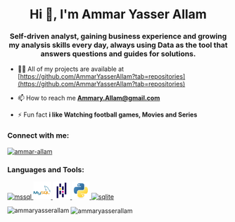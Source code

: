 <h1 align="center">Hi 👋, I'm Ammar Yasser Allam</h1>
<h3 align="center">Self-driven analyst, gaining business experience and growing my analysis skills every day, always using Data as the tool that answers questions and guides for solutions.</h3>

- 👨‍💻 All of my projects are available at [https://github.com/AmmarYasserAllam?tab=repositories](https://github.com/AmmarYasserAllam?tab=repositories)

- 📫 How to reach me **Ammary.Allam@gmail.com**

- ⚡ Fun fact **i like Watching football games, Movies and Series**

<h3 align="left">Connect with me:</h3>
<p align="left">
<a href="https://linkedin.com/in/ammar-allam" target="blank"><img align="center" src="https://raw.githubusercontent.com/rahuldkjain/github-profile-readme-generator/master/src/images/icons/Social/linked-in-alt.svg" alt="ammar-allam" height="30" width="40" /></a>
</p>

<h3 align="left">Languages and Tools:</h3>
<p align="left"> <a href="https://www.microsoft.com/en-us/sql-server" target="_blank" rel="noreferrer"> <img src="https://www.svgrepo.com/show/303229/microsoft-sql-server-logo.svg" alt="mssql" width="40" height="40"/> </a> <a href="https://www.mysql.com/" target="_blank" rel="noreferrer"> <img src="https://raw.githubusercontent.com/devicons/devicon/master/icons/mysql/mysql-original-wordmark.svg" alt="mysql" width="40" height="40"/> </a> <a href="https://pandas.pydata.org/" target="_blank" rel="noreferrer"> <img src="https://raw.githubusercontent.com/devicons/devicon/2ae2a900d2f041da66e950e4d48052658d850630/icons/pandas/pandas-original.svg" alt="pandas" width="40" height="40"/> </a> <a href="https://www.python.org" target="_blank" rel="noreferrer"> <img src="https://raw.githubusercontent.com/devicons/devicon/master/icons/python/python-original.svg" alt="python" width="40" height="40"/> </a> <a href="https://www.sqlite.org/" target="_blank" rel="noreferrer"> <img src="https://www.vectorlogo.zone/logos/sqlite/sqlite-icon.svg" alt="sqlite" width="40" height="40"/> </a> </p>

<p><img align="left" src="https://github-readme-stats.vercel.app/api/top-langs?username=ammaryasserallam&show_icons=true&locale=en&layout=compact" alt="ammaryasserallam" /></p>

<p>&nbsp;<img align="center" src="https://github-readme-stats.vercel.app/api?username=ammaryasserallam&show_icons=true&locale=en" alt="ammaryasserallam" /></p>
